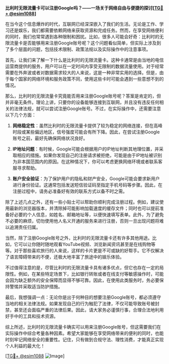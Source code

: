 **比利时无限流量卡可以注册Google吗？——一场关于网络自由与便捷的探讨[[TG💪+ @esim1088](https://t.me/s/esim1088)]**

在当今这个信息爆炸的时代，互联网已经深深嵌入了我们的生活。无论是工作、学习还是娱乐，我们都需要依赖网络来获取资源和完成任务。然而，在享受网络便利的同时，我们也常常遇到各种限制和困扰。比如，很多人可能会好奇：比利时的无限流量卡是否能够用来注册Google账号呢？这个问题看似简单，但实际上涉及到了多个层面的问题，包括技术限制、政策法规以及实际操作中的注意事项。

首先，让我们来了解一下什么是比利时的无限流量卡。这种卡通常是由当地的电信运营商提供的服务，用户可以在一定时间内享受无限制的数据流量使用。对于经常需要在外奔波或者对数据需求较大的人来说，这是一种非常实用的选择。但是，由于每个国家的网络环境和服务政策不同，使用这些卡时可能会遇到一些意想不到的情况。

那么，比利时的无限流量卡究竟能否用来注册Google账号呢？答案是肯定的，但并非毫无条件。理论上讲，只要你的设备能够连接到互联网，并且没有违反任何相关的法律法规，就可以尝试注册Google账号。不过，在实际操作中，还需要注意以下几个方面：

1. **网络稳定性**：虽然比利时的无限流量卡提供了较为稳定的网络连接，但在高峰时段或某些偏远地区，信号强度可能会有所下降。因此，在尝试注册Google账号之前，最好先确保网络状况良好。
   
2. **IP地址问题**：有时候，Google可能会根据用户的IP地址判断其地理位置，并采取相应的措施。如果你发现自己的注册请求被拒绝，可能是由于IP地址被识别为非本国范围内的原因。在这种情况下，你可以考虑更换网络环境或者联系客服寻求帮助。

3. **账户安全验证**：为了保护用户的隐私和财产安全，Google可能会要求新用户进行身份验证。这通常包括发送短信验证码至指定手机号码等步骤。因此，在注册过程中，请务必准备好有效的联系方式以备不时之需。

除了上述几点之外，还有一些小贴士可以帮助你顺利完成注册过程。例如，建议使用最新的浏览器版本，并清除掉可能影响加载速度的缓存文件；同时也可以提前准备好必要的个人信息，如姓名、邮箱地址等，以便快速填写表单。此外，为了避免不必要的麻烦，切勿使用他人名义开通的服务来进行注册，否则一旦出现问题将难以追溯责任归属。

当然，除了注册Google账号之外，比利时的无限流量卡还有许多其他用途。比如，它可以让你随时随地观看YouTube视频、浏览新闻资讯甚至是在线购物等等。对于那些喜欢旅行的人来说，这样的卡片更是不可或缺的好帮手。它不仅解决了语言障碍带来的不便，还极大地丰富了旅途中的娱乐体验。

不过值得注意的是，尽管比利时的无限流量卡具有诸多优点，但它也存在一定的局限性。例如，在某些特定场景下，比如银行转账或者在线支付等敏感操作时，可能会因为缺乏额外的安全保障而显得不够可靠。因此，在使用此类服务时，务必要保持警惕并采取适当防护措施。

最后，我想强调一点：无论你是出于何种目的想要注册Google账号，都必须遵守当地的相关法律法规。如果发现自己的行为触犯了法律，不仅可能导致账号被封禁，甚至还会面临严重的法律后果。因此，请大家务必谨慎行事，合理合法地利用好手中的工具和技术资源。

综上所述，比利时的无限流量卡确实可以用来注册Google账号，但这需要我们在实际操作中综合考量各种因素。希望大家能够在享受网络带来的便利的同时，也能时刻牢记网络安全的重要性。记住，只有做到合规守法、理性消费，才能真正实现个人利益的最大化！

[[TG💪+ @esim1088](https://t.me/s/esim1088) ![Image](https://i.postimg.cc/4NQfJmqS/Snipaste-2025-05-13-00-14-12.png)]